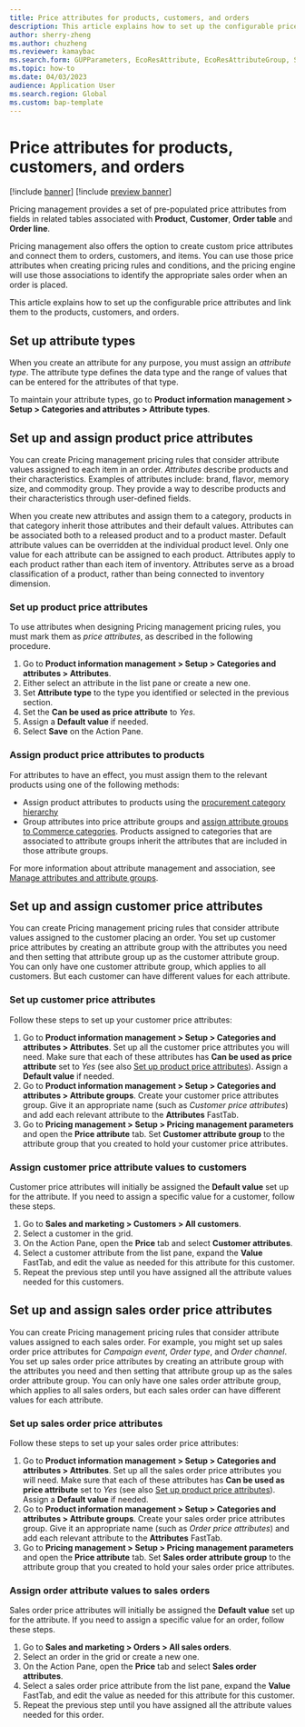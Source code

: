 ```yaml
---
title: Price attributes for products, customers, and orders
description: This article explains how to set up the configurable price attributes and link them to the products, customers, and orders.
author: sherry-zheng
ms.author: chuzheng
ms.reviewer: kamaybac
ms.search.form: GUPParameters, EcoResAttribute, EcoResAttributeGroup, SalesTable
ms.topic: how-to
ms.date: 04/03/2023
audience: Application User
ms.search.region: Global
ms.custom: bap-template
---
```


# Price attributes for products, customers, and orders

[!include [banner](../includes/banner.md)]
[!include [preview banner](../includes/preview-banner.md)]
<!-- KFM: Preview until further notice -->

<!-- KFM: I had trouble understanding this topic and completing the tasks listed here. I think it should be reviewed by an SME -->

Pricing management provides a set of pre-populated price attributes from fields in related tables associated with **Product**, **Customer**, **Order table** and **Order line**. <!-- KFM: This sentence isn't clear; please clarify. Also, what are these bolded terms? Tables? Fields? How do we find and use these "pre-populated" (predefined?) attributes? -->

Pricing management also offers the option to create custom price attributes and connect them to orders, customers, and items. You can use those price attributes when creating pricing rules and conditions, and the pricing engine will use those associations to identify the appropriate sales order <!-- KFM: Do you mean sales price?--> when an order is placed.

This article explains how to set up the configurable price attributes and link them to the products, customers, and orders.

## Set up attribute types

When you create an attribute for any purpose, you must assign an *attribute type*. The attribute type defines the data type and the range of values that can be entered for the attributes of that type.

To maintain your attribute types, go to **Product information management \> Setup \> Categories and attributes \> Attribute types**.

## Set up and assign product price attributes

You can create Pricing management pricing rules that consider attribute values assigned to each item in an order. *Attributes* describe products and their characteristics. Examples of attributes include: brand, flavor, memory size, and commodity group. They provide a way to describe products and their characteristics through user-defined fields.

When you create new attributes and assign them to a category, products in that category inherit those attributes and their default values. Attributes can be associated both to a released product and to a product master. Default attribute values can be overridden at the individual product level. Only one value for each attribute can be assigned to each product. Attributes apply to each product rather than each item of inventory. Attributes serve as a broad classification of a product, rather than being connected to inventory dimension.

### <a name="price-attributes"></a>Set up product price attributes

To use attributes when designing Pricing management pricing rules, you must mark them as *price attributes*, as described in the following procedure.

1. Go to **Product information management \> Setup \> Categories and attributes \> Attributes**.
1. Either select an attribute in the list pane or create a new one.
1. Set **Attribute type** to the type you identified or selected in the previous section.
1. Set the **Can be used as price attribute** to *Yes*.
1. Assign a **Default value** if needed.
1. Select **Save** on the Action Pane.

### Assign product price attributes to products

For attributes to have an effect, you must assign them to the relevant products using one of the following methods:

- Assign product attributes to products using the [procurement category hierarchy](../procurement/tasks/set-up-procurement-category-hierarchy.md) <!-- KFM: Is it right that we want to assign these to *procurement* categories? Also, it seems like we are assigning a category here, not an attribute. -->
- Group attributes into price attribute groups and [assign attribute groups to Commerce categories](../../commerce/attribute-attributegroups-lifecycle.md). Products assigned to categories that are associated to attribute groups inherit the attributes that are included in those attribute groups.

For more information about attribute management and association, see [Manage attributes and attribute groups](../../commerce/attribute-attributegroups-lifecycle.md).

<!-- KFM: I think we need the following section, which I added based on assumptions. Please review and confirm.

### Assign product price attribute values to products 

Product price attributes will initially be assigned the **Default value** set up for the attribute. If you need to assign a specific value for a product, follow these steps.

1. Depending on whether you want to set up a released product or product master, go to one of the following pages:
    - **Product information management \> Products \> Released products**.
    - **Product information management \> Products \> Product masters**.
1. Select a released product or product master in the grid.
1. On the Action Pane, open the **Product** tab and select **Product attributes**.
1. Select a product attribute from the list pane. Then expand the **Value** FastTab and edit the value as needed for this attribute for this product.
1. Repeat the previous step until you have assigned all the attribute values needed for this product.

-->

## Set up and assign customer price attributes

You can create Pricing management pricing rules that consider attribute values assigned to the customer placing an order. You set up customer price attributes by creating an attribute group with the attributes you need and then setting that attribute group up as the customer attribute group. You can only have one customer attribute group, which applies to all customers. But each customer can have different values for each attribute.

### Set up customer price attributes

Follow these steps to set up your customer price attributes:

1. Go to **Product information management \> Setup \> Categories and attributes \> Attributes**. Set up all the customer price attributes you will need. Make sure that each of these attributes has **Can be used as price attribute** set to *Yes* (see also [Set up product price attributes](#price-attributes)). Assign a **Default value** if needed.
1. Go to **Product information management \> Setup \> Categories and attributes \> Attribute groups**. Create your customer price attributes group. Give it an appropriate name (such as *Customer price attributes*) and add each relevant attribute to the **Attributes** FastTab.
1. Go to **Pricing management \> Setup \> Pricing management parameters** and open the **Price attribute** tab. Set **Customer attribute group** to the attribute group that you created to hold your customer price attributes.

### Assign customer price attribute values to customers

Customer price attributes will initially be assigned the **Default value** set up for the attribute. If you need to assign a specific value for a customer, follow these steps.

1. Go to **Sales and marketing \> Customers \> All customers**.
1. Select a customer in the grid.
1. On the Action Pane, open the **Price** tab and select **Customer attributes**.
1. Select a customer attribute from the list pane, expand the **Value** FastTab, and edit the value as needed for this attribute for this customer.
1. Repeat the previous step until you have assigned all the attribute values needed for this customers.

## Set up and assign sales order price attributes

You can create Pricing management pricing rules that consider attribute values assigned to each sales order. For example, you might set up sales order price attributes for *Campaign event*, *Order type*, and *Order channel*. You set up sales order price attributes by creating an attribute group with the attributes you need and then setting that attribute group up as the sales order attribute group. You can only have one sales order attribute group, which applies to all sales orders, but each sales order can have different values for each attribute.

### Set up sales order price attributes

Follow these steps to set up your sales order price attributes:

1. Go to **Product information management \> Setup \> Categories and attributes \> Attributes**. Set up all the sales order price attributes you will need. Make sure that each of these attributes has **Can be used as price attribute** set to *Yes* (see also [Set up product price attributes](#price-attributes)). Assign a **Default value** if needed.
1. Go to **Product information management \> Setup \> Categories and attributes \> Attribute groups**. Create your sales order price attributes group. Give it an appropriate name (such as *Order price attributes*) and add each relevant attribute to the **Attributes** FastTab.
1. Go to **Pricing management \> Setup \> Pricing management parameters** and open the **Price attribute** tab. Set **Sales order attribute group** to the attribute group that you created to hold your sales order price attributes.

### Assign order attribute values to sales orders

Sales order price attributes will initially be assigned the **Default value** set up for the attribute. If you need to assign a specific value for an order, follow these steps.

1. Go to **Sales and marketing \> Orders \> All sales orders**.
1. Select an order in the grid or create a new one.
1. On the Action Pane, open the **Price** tab and select **Sales order attributes**.
1. Select a sales order price attribute from the list pane, expand the **Value** FastTab, and edit the value as needed for this attribute for this customer.
1. Repeat the previous step until you have assigned all the attribute values needed for this order.

